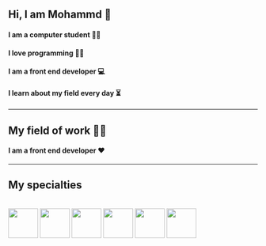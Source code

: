 <h2>Hi, I am Mohammd 👋</h2>
<h4>I am a computer student 👨‍🎓</h4>
<h4>I love programming 👨‍💻</h4>
<h4>I am a front end developer 💻</h4>
<h4>I learn about my field every day ⏳</h4>
<hr/>
<h2>My field of work 👨‍💻</h2>
<h4>I am a front end developer ❤</h4>
<hr/>
<h2>My specialties</h2>
<br />
<div width="100%">
<img src="https://github.com/mmd-web/mmd-web/blob/main/icons8-js-96.png?raw=true" width="60px" />
<img src="https://github.com/mmd-web/mmd-web/blob/main/icons8-react-a-javascript-library-for-building-user-interfaces-96.png?raw=true" width="60px" />
<img src="https://github.com/mmd-web/mmd-web/blob/main/icons8-html-96.png?raw=true" width="60px" />
<img src="https://github.com/mmd-web/mmd-web/blob/main/icons8-css-96.png?raw=true" width="60px" />
<img src="https://github.com/mmd-web/mmd-web/blob/main/icons8-bootstrap-96.png?raw=true" width="60px" />
<img src="https://github.com/mmd-web/mmd-web/blob/main/icons8-tailwind-css-96.png?raw=true" width="60px" />
<div />
